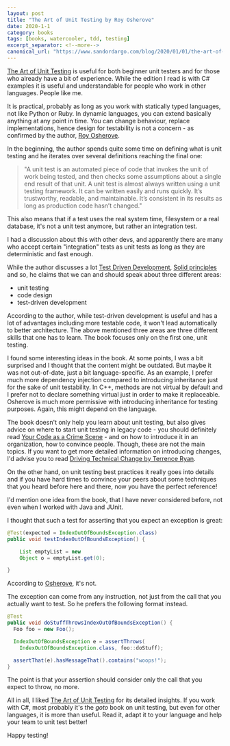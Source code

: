 ```yaml
---
layout: post
title: "The Art of Unit Testing by Roy Osherove"
date: 2020-1-1
category: books
tags: [books, watercooler, tdd, testing]
excerpt_separator: <!--more-->
canonical_url: "https://www.sandordargo.com/blog/2020/01/01/the-art-of-unit-testing"
---
```

[The Art of Unit Testing](https://amzn.to/2S3gRVr) is useful for both beginner unit testers and for those who already have a bit of experience. While the edition I read is with C# examples it is useful and understandable for people who work in other languages. People like me.
<!--more-->

It is practical, probably as long as you work with statically typed languages, not like Python or Ruby. In dynamic languages, you can extend basically anything at any point in time. You can change behaviour, replace implementations, hence design for testability is not a concern - as confirmed by the author, [Roy Osherove](https://osherove.com/).

In the beginning, the author spends quite some time on defining what is unit testing and he iterates over several definitions reaching the final one:

> "A unit test is an automated piece of code that invokes the unit of work being tested, and then checks some assumptions about a single end result of that unit. A unit test is almost always written using a unit testing framework. It can be written easily and runs quickly. It’s trustworthy, readable, and maintainable. It’s consistent in its results as long as production code hasn’t changed."

This also means that if a test uses the real system time, filesystem or a real database, it's not a unit test anymore, but rather an integration test.

I had a discussion about this with other devs, and apparently there are many who accept certain "integration" tests as unit tests as long as they are deterministic and fast enough.

While the author discusses a lot [Test Driven Development](https://en.wikipedia.org/wiki/Test-driven_development), [Solid principles](https://en.wikipedia.org/wiki/SOLID) and so, he claims that we can and should speak about three different areas:
* unit testing
* code design
* test-driven development

According to the author, while test-driven development is useful and has a lot of advantages including more testable code, it won't lead automatically to better architecture. The above mentioned three areas are three different skills that one has to learn. The book focuses only on the first one, unit testing.

I found some interesting ideas in the book. At some points, I was a bit surprised and I thought that the content might be outdated. But maybe it was not out-of-date, just a bit language-specific. As an example, I prefer much more dependency injection compared to introducing inheritance just for the sake of unit testability. In C++, methods are not virtual by default and I prefer not to declare something virtual just in order to make it replaceable. Osherove is much more permissive with introducing inheritance for testing purposes. Again, this might depend on the language.

The book doesn't only help you learn about unit testing, but also gives advice on where to start unit testing in legacy code - you should definitely read [Your Code as a Crime Scene](https://amzn.to/38NwJBn) - and on how to introduce it in an organization, how to convince people. Though, these are not the main topics. If you want to get more detailed information on introducing changes, I'd advise you to read [Driving Technical Change by Terrence Ryan](http://sandordargo.com/blog/2019/07/31/driving-technical-change).

On the other hand, on unit testing best practices it really goes into details and if you have hard times to convince your peers about some techniques that you heard before here and there, now you have the perfect reference!

I'd mention one idea from the book, that I have never considered before, not even when I worked with Java and JUnit.

I thought that such a test for asserting that you expect an exception is great:

```java
@Test(expected = IndexOutOfBoundsException.class)
public void testIndexOutOfBoundsException() {

    List emptyList = new 
    Object o = emptyList.get(0);

}
```

According to [Osherove](https://osherove.com/), it's not.

The exception can come from any instruction, not just from the call that you actually want to test. So he prefers the following format instead.

```java
@Test
public void doStuffThrowsIndexOutOfBoundsException() {
  Foo foo = new Foo();

  IndexOutOfBoundsException e = assertThrows(
    IndexOutOfBoundsException.class, foo::doStuff);

  assertThat(e).hasMessageThat().contains("woops!");
}
```

The point is that your assertion should consider only the call that you expect to throw, no more.


All in all, I liked [The Art of Unit Testing](https://amzn.to/2S3gRVr) for its detailed insights. If you work with C#, most probably it's the _goto_ book on unit testing, but even for other languages, it is more than useful. Read it, adapt it to your language and help your team to unit test better!

Happy testing!